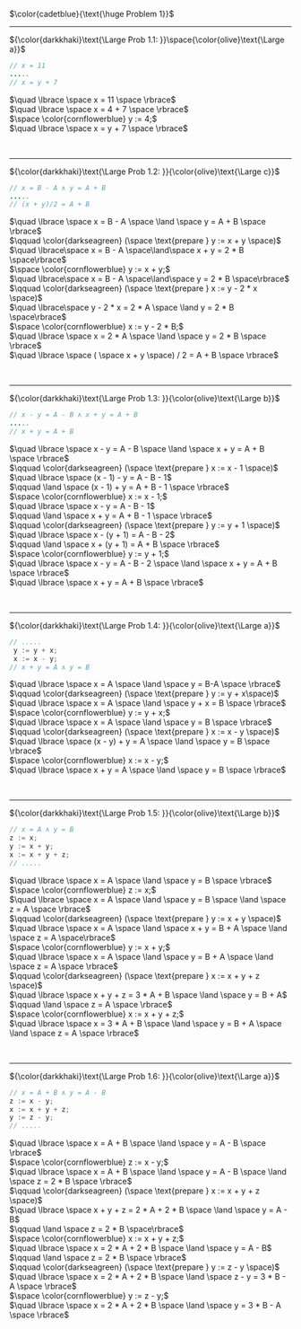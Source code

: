 $\color{cadetblue}{\text{\huge Problem 1}}$

---------------

${\color{darkkhaki}\text{\Large Prob 1.1: }}\space{\color{olive}\text{\Large a}}$

```java
// x = 11 
.....
// x = y + 7 
```

$\quad \lbrace \space x = 11 \space \rbrace$  
$\quad \lbrace \space x = 4 + 7 \space \rbrace$  
$\space \color{cornflowerblue} y := 4;$  
$\quad \lbrace \space x = y + 7 \space \rbrace$  

<br/>

---------------

${\color{darkkhaki}\text{\Large Prob 1.2: }}{\color{olive}\text{\Large c}}$

```java
// x = B - A ∧ y = A + B 
.....
// (x + y)/2 = A + B 
```

$\quad \lbrace \space x = B - A \space \land \space y = A + B \space \rbrace$  
$\qquad \color{darkseagreen} (\space \text{prepare } y := x + y \space)$  
$\quad \lbrace\space x = B - A \space\land\space x + y = 2 * B \space\rbrace$  
$\space \color{cornflowerblue} y := x + y;$  
$\quad \lbrace\space x = B - A \space\land\space y = 2 * B \space\rbrace$  
$\qquad \color{darkseagreen} (\space \text{prepare } x := y - 2 * x \space)$  
$\quad \lbrace\space y - 2 * x = 2 * A \space \land y = 2 * B \space\rbrace$  
$\space \color{cornflowerblue} x := y - 2 * B;$  
$\quad \lbrace \space x = 2 * A \space \land \space y = 2 * B \space \rbrace$  
$\quad \lbrace \space ( \space x + y \space) / 2 = A + B \space \rbrace$  

<br/>

---------------

${\color{darkkhaki}\text{\Large Prob 1.3: }}{\color{olive}\text{\Large b}}$

```java
// x - y = A - B ∧ x + y = A + B 
.....
// x + y = A + B 
```

$\quad \lbrace \space x - y = A - B \space \land \space x + y = A + B \space \rbrace$  
$\qquad \color{darkseagreen} (\space \text{prepare } x := x - 1 \space)$  
$\quad \lbrace \space (x - 1) - y = A - B - 1$  
$\qquad \land \space (x - 1) + y = A + B - 1 \space \rbrace$  
$\space \color{cornflowerblue} x := x - 1;$  
$\quad \lbrace \space x - y = A - B - 1$  
$\qquad \land \space x + y = A + B - 1 \space \rbrace$  
$\qquad \color{darkseagreen} (\space \text{prepare } y := y + 1 \space)$  
$\quad \lbrace \space x - (y + 1) = A - B - 2$  
$\qquad \land \space x + (y + 1) = A + B \space \rbrace$  
$\space \color{cornflowerblue} y := y + 1;$  
$\quad \lbrace \space x - y = A - B - 2 \space \land \space x + y = A + B \space \rbrace$  
$\quad \lbrace \space x + y = A + B \space \rbrace$  

<br/>

---------------

${\color{darkkhaki}\text{\Large Prob 1.4: }}{\color{olive}\text{\Large a}}$

```java
// .....
 y := y + x; 
 x := x - y;
// x + y = A ∧ y = B
```

$\quad \lbrace \space x = A \space \land \space y = B-A \space \rbrace$  
$\qquad \color{darkseagreen} (\space \text{prepare } y := y + x\space)$  
$\quad \lbrace \space x = A \space \land \space y + x = B \space \rbrace$  
$\space \color{cornflowerblue} y := y + x;$  
$\quad \lbrace \space x = A \space \land \space y = B \space \rbrace$  
$\qquad \color{darkseagreen} (\space \text{prepare } x := x - y \space)$  
$\quad \lbrace \space (x - y) + y = A \space \land \space  y = B \space \rbrace$  
$\space \color{cornflowerblue} x := x - y;$  
$\quad \lbrace \space x + y = A \space \land \space y = B \space \rbrace$  

<br/>

---------------

${\color{darkkhaki}\text{\Large Prob 1.5: }}{\color{olive}\text{\Large b}}$

```java
// x = A ∧ y = B 
z := x; 
y := x + y; 
x := x + y + z;
// .....
```

$\quad \lbrace \space x = A \space \land \space y = B \space \rbrace$  
$\space \color{cornflowerblue} z := x;$  
$\quad \lbrace \space x = A \space \land \space y = B \space \land \space z = A \space \rbrace$  
$\qquad \color{darkseagreen} (\space \text{prepare } y := x + y \space)$  
$\quad \lbrace \space x = A \space \land \space x + y = B + A \space \land \space z = A \space\rbrace$  
$\space \color{cornflowerblue} y := x + y;$  
$\quad \lbrace \space x = A \space \land \space y = B + A \space \land \space z = A \space \rbrace$  
$\qquad \color{darkseagreen} (\space \text{prepare } x := x + y + z \space)$  
$\quad \lbrace \space x + y + z = 3 * A + B \space \land \space y = B + A$  
$\qquad \land \space z = A \space \rbrace$  
$\space \color{cornflowerblue} x := x + y + z;$  
$\quad \lbrace \space x = 3 * A + B \space \land \space y = B + A \space \land \space z = A \space \rbrace$  

<br/>

---------------

${\color{darkkhaki}\text{\Large Prob 1.6: }}{\color{olive}\text{\Large a}}$

```java
// x = A + B ∧ y = A - B 
z := x - y; 
x := x + y + z; 
y := z - y;
// .....
```

$\quad \lbrace \space x = A + B \space \land \space y = A - B \space \rbrace$  
$\space \color{cornflowerblue} z := x - y;$  
$\quad \lbrace \space x = A + B \space \land \space y = A - B \space \land \space z = 2 * B \space \rbrace$  
$\qquad \color{darkseagreen} (\space \text{prepare } x := x + y + z \space)$  
$\quad \lbrace \space x + y + z = 2 * A + 2 * B \space \land \space y = A - B$  
$\qquad \land \space z = 2 * B \space\rbrace$  
$\space \color{cornflowerblue} x := x + y + z;$  
$\quad \lbrace \space x = 2 * A + 2 * B \space \land \space y = A - B$  
$\qquad \land \space z = 2 * B \space \rbrace$  
$\qquad \color{darkseagreen} (\space \text{prepare } y := z - y \space)$  
$\quad \lbrace \space x = 2 * A + 2 * B \space \land \space z - y = 3 * B - A \space \rbrace$  
$\space \color{cornflowerblue} y := z - y;$  
$\quad \lbrace \space x = 2 * A + 2 * B \space \land \space y = 3 * B - A \space \rbrace$  

<br/>
